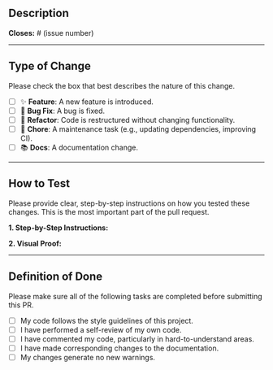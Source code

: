 ## Description

**Closes:** # (issue number)

---

## Type of Change

Please check the box that best describes the nature of this change.

- [ ] ✨ **Feature**: A new feature is introduced.
- [ ] 🐞 **Bug Fix**: A bug is fixed.
- [ ] 🔨 **Refactor**: Code is restructured without changing functionality.
- [ ] 🧹 **Chore**: A maintenance task (e.g., updating dependencies, improving CI).
- [ ] 📚 **Docs**: A documentation change.

---

## How to Test

Please provide clear, step-by-step instructions on how you tested these changes. This is the most important part of the pull request.

**1. Step-by-Step Instructions:**

**2. Visual Proof:**

---

## Definition of Done

Please make sure all of the following tasks are completed before submitting this PR.

- [ ] My code follows the style guidelines of this project.
- [ ] I have performed a self-review of my own code.
- [ ] I have commented my code, particularly in hard-to-understand areas.
- [ ] I have made corresponding changes to the documentation.
- [ ] My changes generate no new warnings.
